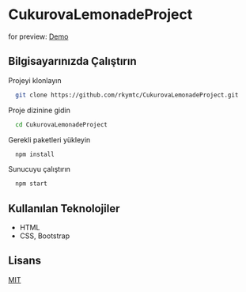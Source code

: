 # CukurovaLemonadeProject

for preview:
[Demo](https://rkymtc.github.io/CukurovaLemonadeProject/)

## Bilgisayarınızda Çalıştırın

Projeyi klonlayın

```bash
  git clone https://github.com/rkymtc/CukurovaLemonadeProject.git
```

Proje dizinine gidin

```bash
  cd CukurovaLemonadeProject
```

Gerekli paketleri yükleyin

```bash
  npm install
```

Sunucuyu çalıştırın

```bash
  npm start
```

  
## Kullanılan Teknolojiler

- HTML
- CSS, Bootstrap


  
## Lisans

[MIT](https://choosealicense.com/licenses/mit/)

